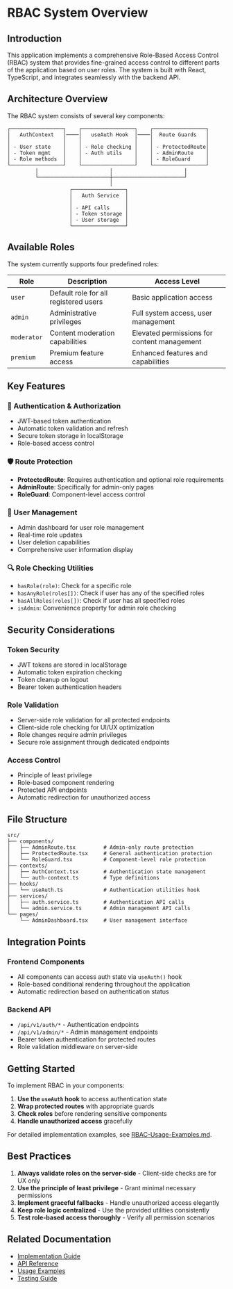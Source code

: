 # RBAC System Overview

## Introduction

This application implements a comprehensive Role-Based Access Control (RBAC) system that provides fine-grained access control to different parts of the application based on user roles. The system is built with React, TypeScript, and integrates seamlessly with the backend API.

## Architecture Overview

The RBAC system consists of several key components:

```
┌─────────────────┐    ┌─────────────────┐    ┌─────────────────┐
│   AuthContext   │────│   useAuth Hook  │────│  Route Guards   │
│                 │    │                 │    │                 │
│ - User state    │    │ - Role checking │    │ - ProtectedRoute│
│ - Token mgmt    │    │ - Auth utils    │    │ - AdminRoute    │
│ - Role methods  │    │                 │    │ - RoleGuard     │
└─────────────────┘    └─────────────────┘    └─────────────────┘
         │                       │                       │
         └───────────────────────┼───────────────────────┘
                                 │
                    ┌─────────────────┐
                    │   Auth Service  │
                    │                 │
                    │ - API calls     │
                    │ - Token storage │
                    │ - User storage  │
                    └─────────────────┘
```

## Available Roles

The system currently supports four predefined roles:

| Role | Description | Access Level |
|------|-------------|--------------|
| `user` | Default role for all registered users | Basic application access |
| `admin` | Administrative privileges | Full system access, user management |
| `moderator` | Content moderation capabilities | Elevated permissions for content management |
| `premium` | Premium feature access | Enhanced features and capabilities |

## Key Features

### 🔐 Authentication & Authorization
- JWT-based token authentication
- Automatic token validation and refresh
- Secure token storage in localStorage
- Role-based access control

### 🛡️ Route Protection
- **ProtectedRoute**: Requires authentication and optional role requirements
- **AdminRoute**: Specifically for admin-only pages
- **RoleGuard**: Component-level access control

### 👥 User Management
- Admin dashboard for user role management
- Real-time role updates
- User deletion capabilities
- Comprehensive user information display

### 🔍 Role Checking Utilities
- `hasRole(role)`: Check for a specific role
- `hasAnyRole(roles[])`: Check if user has any of the specified roles
- `hasAllRoles(roles[])`: Check if user has all specified roles
- `isAdmin`: Convenience property for admin role checking

## Security Considerations

### Token Security
- JWT tokens are stored in localStorage
- Automatic token expiration checking
- Token cleanup on logout
- Bearer token authentication headers

### Role Validation
- Server-side role validation for all protected endpoints
- Client-side role checking for UI/UX optimization
- Role changes require admin privileges
- Secure role assignment through dedicated endpoints

### Access Control
- Principle of least privilege
- Role-based component rendering
- Protected API endpoints
- Automatic redirection for unauthorized access

## File Structure

```
src/
├── components/
│   ├── AdminRoute.tsx         # Admin-only route protection
│   ├── ProtectedRoute.tsx     # General authentication protection
│   └── RoleGuard.tsx          # Component-level role protection
├── contexts/
│   ├── AuthContext.tsx        # Authentication state management
│   └── auth-context.ts        # Type definitions
├── hooks/
│   └── useAuth.ts             # Authentication utilities hook
├── services/
│   ├── auth.service.ts        # Authentication API calls
│   └── admin.service.ts       # Admin management API calls
└── pages/
    └── AdminDashboard.tsx     # User management interface
```

## Integration Points

### Frontend Components
- All components can access auth state via `useAuth()` hook
- Role-based conditional rendering throughout the application
- Automatic redirection based on authentication status

### Backend API
- `/api/v1/auth/*` - Authentication endpoints
- `/api/v1/admin/*` - Admin management endpoints
- Bearer token authentication for protected routes
- Role validation middleware on server-side

## Getting Started

To implement RBAC in your components:

1. **Use the `useAuth` hook** to access authentication state
2. **Wrap protected routes** with appropriate guards
3. **Check roles** before rendering sensitive components
4. **Handle unauthorized access** gracefully

For detailed implementation examples, see [RBAC-Usage-Examples.md](./RBAC-Usage-Examples.md).

## Best Practices

1. **Always validate roles on the server-side** - Client-side checks are for UX only
2. **Use the principle of least privilege** - Grant minimal necessary permissions
3. **Implement graceful fallbacks** - Handle unauthorized access elegantly
4. **Keep role logic centralized** - Use the provided utilities consistently
5. **Test role-based access thoroughly** - Verify all permission scenarios

## Related Documentation

- [Implementation Guide](./RBAC-Implementation-Guide.md)
- [API Reference](./RBAC-API-Reference.md)
- [Usage Examples](./RBAC-Usage-Examples.md)
- [Testing Guide](./RBAC-Testing-Guide.md)